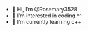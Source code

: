 - 👋 Hi, I’m @Rosemary3528
- 👀 I’m interested in coding ^^
- 🌱 I’m currently learning c++

<!---
Rosemary3528/Rosemary3528 is a ✨ special ✨ repository because its `README.md` (this file) appears on your GitHub profile.
You can click the Preview link to take a look at your changes.
--->
